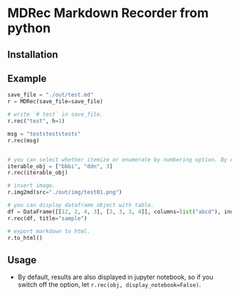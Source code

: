 # MDRec Markdown Recorder from python

## Installation



## Example

```python
save_file = "./out/test.md"
r = MDRec(save_file=save_file)

# write `# test` in save_file. 
r.rec("test", h=1)

msg = "teststeststests"
r.rec(msg)


# you can select whether itemize or enumerate by numbering option. By default, numbering=False.
iterable_obj = ["bbbi", "ddn", 3]
r.rec(iterable_obj)

# insert image.
r.img2md(src="./out/img/test01.png")

# you can display dataframe object with table. 
df = DataFrame([[12, 2, 4, 3], [3, 3, 3, 4]], columns=list("abcd"), index=["AB", "BB"])
r.rec(df, title="sample")

# export markdown to html.
r.to_html()
```

## Usage

+ By default, results are also displayed in jupyter notebook, so if you switch off the option, let `r.rec(obj, display_notebook=False)`.
